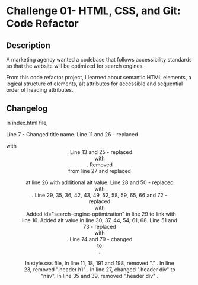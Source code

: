 # Challenge 01- HTML, CSS, and Git: Code Refactor

## Description

A marketing agency wanted a codebase that follows accessibility standards so that the website will be optimized for search engines.

From this code refactor project, I learned about semantic HTML elements, a logical structure of elements, alt attributes for accessible and sequential order of heading attributes.


## Changelog

In index.html file,

Line 7 - Changed title name.
Line 11 and 26 - replaced <div> with <header>.
Line 13 and 25 - replaced <div> with <nav>.
Removed <div> from line 27 and replaced <figure> at line 26 with additional alt value.
Line 28 and 50 - replaced <div> with <main>.
Line 29, 35, 36, 42, 43, 49, 52, 58, 59, 65, 66 and 72 - replaced <div> with <section>.
Added id="search-engine-optimization" in line 29 to link with line 16.
Added alt value in line 30, 37, 44, 54, 61, 68.
Line 51 and 73 - replaced <div> with <aside>.
Line 74 and 79 - changed <div> to <footer>.

In style.css file,
In line 11, 18, 191 and 198, removed "." .
In line 23, removed ".header h1" .
In line 27, changed ".header div" to "nav".
In line 35 and 39, removed ".header div" .







